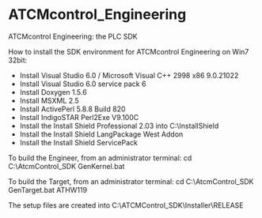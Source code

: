 # ATCMcontrol_Engineering
ATCMcontrol Engineering: the PLC SDK

How to install the SDK environment for ATCMcontrol Engineering on Win7 32bit:

- Install Visual Studio 6.0 / Microsoft Visual C++ 2998 x86 9.0.21022
- Install Visual Studio 6.0 service pack 6
- Install Doxygen 1.5.6
- Install MSXML 2.5
- Install ActivePerl 5.8.8 Build 820
- Install IndigoSTAR Perl2Exe V9.100C
- Install the Install Shield Professional 2.03 into C:\InstallShield
- Install the Install Shield LangPackage West Addon
- Install the Install Shield ServicePack

To build the Engineer, from an administrator terminal:
	cd C:\AtcmControl_SDK
	GenKernel.bat 

To build the Target, from an administrator terminal:
	cd C:\AtcmControl_SDK
	GenTarget.bat ATHW119

The setup files are created into C:\ATCMControl_SDK\Installer\RELEASE
